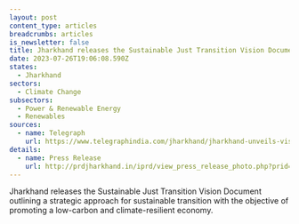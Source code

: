 ```yaml
---
layout: post
content_type: articles
breadcrumbs: articles
is_newsletter: false
title: Jharkhand releases the Sustainable Just Transition Vision Document
date: 2023-07-26T19:06:08.590Z
states:
  - Jharkhand
sectors:
  - Climate Change
subsectors:
  - Power & Renewable Energy
  - Renewables
sources:
  - name: Telegraph
    url: https://www.telegraphindia.com/jharkhand/jharkhand-unveils-vision-document-for-strategic-approach-to-sustainable-transition-process/cid/1953195
details:
  - name: Press Release
    url: http://prdjharkhand.in/iprd/view_press_release_photo.php?prid=322510
---
```

Jharkhand releases the Sustainable Just Transition Vision Document outlining a strategic approach for sustainable transition with the objective of promoting a low-carbon and climate-resilient economy.
